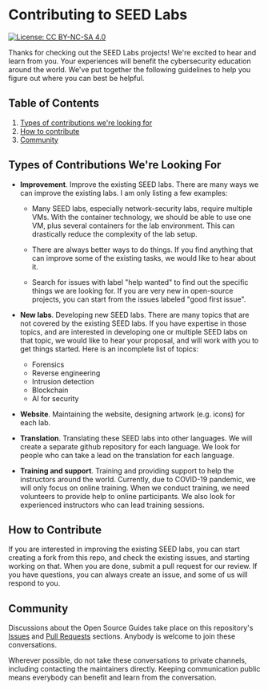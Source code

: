 # Contributing to SEED Labs
[![License: CC BY-NC-SA 4.0](https://img.shields.io/badge/License-CC%20BY--NC--SA%204.0-lightgrey.svg)](https://creativecommons.org/licenses/by-nc-sa/4.0/)

Thanks for checking out the SEED Labs projects! We're excited to hear and
learn from you. Your experiences will benefit the cybersecurity education
around the world. We've put together the following guidelines to help you
figure out where you can best be helpful.


## Table of Contents

1. [Types of contributions we're looking for](#types-of-contributions-were-looking-for)
1. [How to contribute](#how-to-contribute)
1. [Community](#community)

## Types of Contributions We're Looking For

- **Improvement**. Improve the existing SEED labs. There are many ways we can 
improve the existing labs. I am only listing a few examples:

  - Many SEED labs, especially network-security labs, require multiple
    VMs. With the container technology, we should be able to use one VM, 
    plus several containers for the lab environment. This can drastically
    reduce the complexity of the lab setup. 

  - There are always better ways to do things. If you find anything that can
    improve some of the existing tasks, we would like to hear 
    about it.

  - Search for issues with label "help wanted" to find out the specific things 
    we are looking for. If you are very new in open-source projects, 
    you can start from the issues labeled "good first issue". 

- **New labs**. Developing new SEED labs. There are many topics that are 
not covered by the existing SEED labs. If you have expertise in those 
topics, and are interested in developing
one or multiple SEED labs on that topic, we would like to hear your 
proposal, and will work with you to get things started. Here is 
an incomplete list of topics: 

  - Forensics
  - Reverse engineering
  - Intrusion detection
  - Blockchain 
  - AI for security


- **Website**. Maintaining the website, designing artwork (e.g. icons) for each lab.

- **Translation**. Translating these SEED labs into other languages. 
We will create a separate github repository for each language. We look
for people who can take a lead on the translation for each language. 

- **Training and support**. Training and providing support to help the instructors
around the world. Currently, due to COVID-19 pandemic, we 
will only focus on online training. When we conduct training, we need
volunteers to provide help to online participants. We also look for experienced
instructors who can lead training sessions. 

## How to Contribute

If you are interested in improving the existing SEED labs, you can start
creating a fork from this repo, and check the existing issues, and 
starting working on that. When you are done, submit a pull request 
for our review. If you have questions, you can always create an issue, and 
some of us will respond to you.  

## Community

Discussions about the Open Source Guides take place on 
this repository's [Issues](https://github.com/seed-labs/opensource.guide/issues) and [Pull Requests](https://github.com/seed-labs/pulls) sections. Anybody is welcome to join these conversations. 

Wherever possible, do not take these conversations to private channels, including contacting the maintainers directly. Keeping communication public means everybody can benefit and learn from the conversation.

